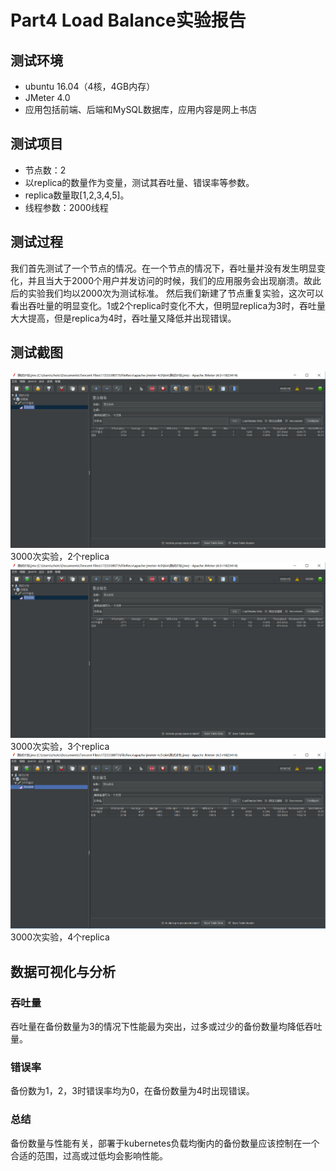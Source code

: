 # Part4 Load Balance实验报告

## 测试环境
- ubuntu 16.04（4核，4GB内存）
- JMeter 4.0
- 应用包括前端、后端和MySQL数据库，应用内容是网上书店

## 测试项目
- 节点数：2
- 以replica的数量作为变量，测试其吞吐量、错误率等参数。
- replica数量取[1,2,3,4,5]。
- 线程参数：2000线程

## 测试过程
我们首先测试了一个节点的情况。在一个节点的情况下，吞吐量并没有发生明显变化，并且当大于2000个用户并发访问的时候，我们的应用服务会出现崩溃。故此后的实验我们均以2000次为测试标准。
然后我们新建了节点重复实验，这次可以看出吞吐量的明显变化。1或2个replica时变化不大，但明显replica为3时，吞吐量大大提高，但是replica为4时，吞吐量又降低并出现错误。

## 测试截图
![](pics/2.png)
3000次实验，2个replica
![](pics/3.png)
3000次实验，3个replica
![](pics/4.png)
3000次实验，4个replica


## 数据可视化与分析
### 吞吐量
吞吐量在备份数量为3的情况下性能最为突出，过多或过少的备份数量均降低吞吐量。
### 错误率
备份数为1，2，3时错误率均为0，在备份数量为4时出现错误。

### 总结
备份数量与性能有关，部署于kubernetes负载均衡内的备份数量应该控制在一个合适的范围，过高或过低均会影响性能。
